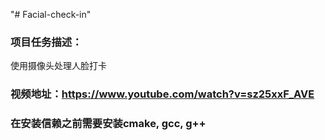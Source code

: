 "# Facial-check-in" 
### 项目任务描述：
使用摄像头处理人脸打卡

### 视频地址：https://www.youtube.com/watch?v=sz25xxF_AVE
### 在安装信赖之前需要安装cmake, gcc, g++
